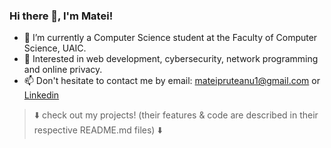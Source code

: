 ### Hi there 👋, I'm Matei!

- 🔋 I’m currently a Computer Science student at the Faculty of Computer Science, UAIC.
- 🤔 Interested in web development, cybersecurity, network programming and online privacy.
- 📫 Don't hesitate to contact me by email: [mateipruteanu1@gmail.com](mailto:mateipruteanu1@gmail.com) or [Linkedin](https://www.linkedin.com/in/mateipruteanu/)

> ⬇️ check out my projects! (their features & code are described in their respective README.md files) ⬇️
